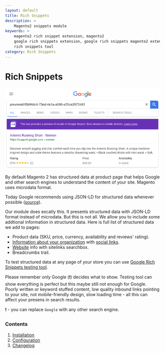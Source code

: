```yaml
---
layout: default
title: Rich Snippets
description: >
    Magento2 snippets module
keywords: >
    magento2 rich snippet extension, magento2
    google rich snippets extension, google rich snippets magento2 extension, google
    rich snippets tool
category: Rich Snippets
---
```


# Rich Snippets

![General settings](/images/m2/rich-snippets/preview.png)

By default Magento 2 has structured data at product page that helps Google and other search engines to understand the content of your site. Magento uses microdata format.

Today Google recommends using JSON-LD for structured data whenever possible ([source](https://developers.google.com/search/docs/guides/intro-structured-data#structured-data-format)).

Our module does excatly this. It presents structured data with JSON-LD format instead of microdata. But this is not all. We allow you to include some addtional information in structured data. Here is full list of structured data we add to pages:

 -  Product data (SKU, price, currency, availability and reviews' rating).
 -  [Information about your organization](configuration/#organization) with [social links](configuration/#social-links).
 -  [Website](configuration/#website) info with sitelinks searchbox.
 -  Breadcrumbs trail.

To test structured data at any page of your store you can use [Google Rich Snippets testing tool](https://developers.google.com/structured-data/testing-tool/).

Please remember only Google (❗) decides what to show. Testing tool can show everything is perfect but this maybe still not enough for Google. Poorly written or keyword stuffed content, low quality inbound links pointing to your site, not mobile-friendly design, slow loading time - all this can affect your presens in search results.

❗ - you can replace `Google` with any other search engine.

### Contents

1. [Installation](installation/)
2. [Configuration](configuration/)
3. [Changelog](changelog/)
